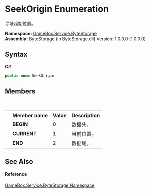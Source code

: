 # SeekOrigin Enumeration
 

寻址起始位置。

**Namespace:**&nbsp;<a href="cbcf8424-cd18-fbda-feb6-4e99463c65b9">GameBox.Service.ByteStorage</a><br />**Assembly:**&nbsp;ByteStorage (in ByteStorage.dll) Version: 1.0.0.0 (1.0.0.0)

## Syntax

**C#**<br />
``` C#
public enum SeekOrigin
```


## Members
&nbsp;<table><tr><th></th><th>Member name</th><th>Value</th><th>Description</th></tr><tr><td /><td target="F:GameBox.Service.ByteStorage.SeekOrigin.BEGIN">**BEGIN**</td><td>0</td><td>数据头。</td></tr><tr><td /><td target="F:GameBox.Service.ByteStorage.SeekOrigin.CURRENT">**CURRENT**</td><td>1</td><td>当前位置。</td></tr><tr><td /><td target="F:GameBox.Service.ByteStorage.SeekOrigin.END">**END**</td><td>2</td><td>数据尾。</td></tr></table>

## See Also


#### Reference
<a href="cbcf8424-cd18-fbda-feb6-4e99463c65b9">GameBox.Service.ByteStorage Namespace</a><br />